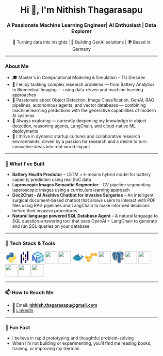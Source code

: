 <h1 align="center">Hi 👋, I'm Nithish Thagarasapu</h1>
<h3 align="center">A Passionate Machine Learning Engineer| AI Enthusiast | Data Explorer</h3>

<p align="center">
 🔬 Turning data into insights | 🤖 Building GenAI solutions | 🌍 Based in Germany   
</p>

---

###  About Me

- 🎓 Master's in Computational Modeling & Simulation – TU Dresden  
- 🔬 I enjoy tackling complex research problems — from Battery Analytics to Biomedical Imaging — using data-driven and machine learning approaches
- 🤖 Passionate about Object Detection, Image Classification, GenAI, RAG pipelines, autonomous agents, and vector databases — combining machine learning predictions with the generative capabilities of modern AI systems
- 🧠 Always exploring — currently deepening my knowledge in object detection, reasoning agents, LangChain, and cloud-native ML deployments
- 🚀 I thrive in dynamic startup cultures and collaborative research environments, driven by a passion for research and a desire to turn innovative ideas into real-world impact

---

### 💼 What I’ve Built

- **Battery Health Predictor** – LSTM + k-means hybrid model for battery capacity prediction using real SoC data  
- **Laproscopic Images Semantic Segmenter** – CV pipeline segmenting laparoscopic images using a curriculum learning approach
- **Doc2Chat - AI Assitive Chatbot for Invasive Surgeries** – An intelligent surgical document-based chatbot that allows users to interact with PDF files using RAG pipelines and LangChain to make informed decisions before their invasive procedures. 
- **Natural language powered SQL Database Agent** – A natural language to SQL question-answering tool that uses OpenAI + LangChain to generate and run SQL queries on your database.
---

### 🔨 Tech Stack & Tools

<p align="left">
  <a href="https://www.python.org" target="_blank"><img src="https://raw.githubusercontent.com/devicons/devicon/master/icons/python/python-original.svg" width="40" height="40"/></a>
  <a href="https://pandas.pydata.org/" target="_blank"><img src="https://raw.githubusercontent.com/devicons/devicon/2ae2a900d2f041da66e950e4d48052658d850630/icons/pandas/pandas-original.svg" width="40" height="40"/></a>
  <a href="https://numpy.org/" target="_blank"><img src="https://raw.githubusercontent.com/devicons/devicon/master/icons/numpy/numpy-original.svg" width="40" height="40"/></a>
  <a href="https://scikit-learn.org/" target="_blank"><img src="https://upload.wikimedia.org/wikipedia/commons/0/05/Scikit_learn_logo_small.svg" width="40" height="40"/></a>
  <a href="https://pytorch.org/" target="_blank"><img src="https://www.vectorlogo.zone/logos/pytorch/pytorch-icon.svg" width="40" height="40"/></a>
  <a href="https://www.docker.com/" target="_blank"><img src="https://raw.githubusercontent.com/devicons/devicon/master/icons/docker/docker-original.svg" width="40" height="40"/></a>
  <a href="https://aws.amazon.com/" target="_blank"><img src="https://raw.githubusercontent.com/devicons/devicon/master/icons/amazonwebservices/amazonwebservices-original.svg" width="40" height="40"/></a>
  <a href="https://fastapi.tiangolo.com/" target="_blank"><img src="https://cdn.worldvectorlogo.com/logos/fastapi.svg" width="40" height="40"/></a>
  <a href="https://www.postgresql.org/" target="_blank"><img src="https://raw.githubusercontent.com/devicons/devicon/master/icons/postgresql/postgresql-original.svg" width="40" height="40"/></a>
  <a href="https://mlflow.org/" target="_blank"><img src="https://mlflow.org/images/MLflow-logo-final-white-TM.png" width="40" height="40"/></a>
  <a href="https://www.gradio.app/" target="_blank"><img src="https://gradio.app/assets/img/logo.svg" width="40" height="40"/></a>
  <a href="https://www.langchain.com/" target="_blank"><img src="https://avatars.githubusercontent.com/u/130192820?s=200&v=4" width="40" height="40"/></a>
  <a href="https://huggingface.co/" target="_blank"><img src="https://huggingface.co/front/assets/huggingface_logo.svg" width="40" height="40"/></a>
  <a href="https://github.com/facebookresearch/faiss" target="_blank"><img src="https://raw.githubusercontent.com/facebookresearch/faiss/main/resources/logo.png" width="40" height="40"/></a>
</p>

---

### 📫 How to Reach Me

- 📧 Email: **nithish.thagarasapu@gmail.com**  
- 💼 [LinkedIn](https://www.linkedin.com/in/nithishthagarasapu/)  

---

### 🎯 Fun Fact

- I believe in rapid prototyping and thoughtful problem-solving 
- When I’m not building or experimenting, you’ll find me reading books, training, or improving my German. 
